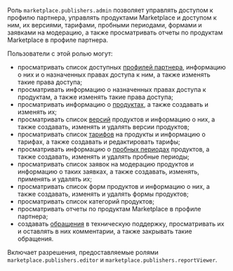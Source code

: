 Роль `marketplace.publishers.admin` позволяет управлять доступом к профилю партнера, управлять продуктами Marketplace и доступом к ним, их версиями, тарифами, пробными периодами, формами и заявками на модерацию, а также просматривать отчеты по продуктам Marketplace в профиле партнера.

Пользователи с этой ролью могут:
* просматривать список доступных [профилей партнера](../../../marketplace/quickstart.md#registration), информацию о них и о назначенных правах доступа к ним, а также изменять такие права доступа;
* просматривать информацию о назначенных правах доступа к продуктам, а также изменять такие права доступа;
* просматривать информацию о [продуктах](../../../marketplace/concepts/product.md), а также создавать и изменять их;
* просматривать список [версий](../../../marketplace/concepts/version.md) продуктов и информацию о них, а также создавать, изменять и удалять версии продуктов;
* просматривать список [тарифов](../../../marketplace/concepts/tariff.md) на продукты и информацию о тарифах, а также создавать и редактировать тарифы;
* просматривать информацию о [пробных периодах](../../../marketplace/concepts/trial-period.md) продуктов, а также создавать, изменять и удалять пробные периоды;
* просматривать список заявок на модерацию продуктов и информацию о таких заявках, а также создавать, изменять, применять и удалять их;
* просматривать список форм продуктов и информацию о них, а также создавать, изменять и удалять формы продуктов;
* просматривать список категорий продуктов;
* просматривать отчеты по продуктам Marketplace в профиле партнера;
* создавать [обращения](../../../support/overview.md) в техническую поддержку, просматривать их и оставлять в них комментарии, а также закрывать такие обращения.

Включает разрешения, предоставляемые ролями `marketplace.publishers.editor` и `marketplace.publishers.reportViewer`.